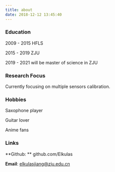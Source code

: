 ```yaml
---
title: about
date: 2018-12-12 13:45:40
---
```


### Education

2009 - 2015 HFLS

2015 - 2019 ZJU

2019 - 2021 will be master of science in ZJU

### Research Focus

Currently focusing on multiple sensors calibration. 



### Hobbies

Saxophone player

Guitar lover

Anime fans

### Links

**Github: ** github.com/Elkulas

**Email**: elkulasjiang@zju.edu.cn

